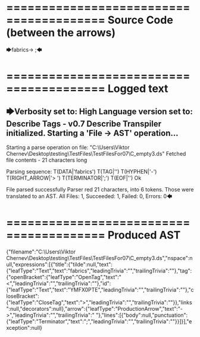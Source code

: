 ========================================
Source Code (between the arrows)
========================================

🡆fabrics<YMFX0PTE>-> ;🡄

========================================
Logged text
========================================

🡆Verbosity set to: High
Language version set to: Describe Tags - v0.7
Describe Transpiler initialized.
Starting a 'File -> AST' operation...
------------------------
Starting a parse operation on file: "C:\Users\Viktor Chernev\Desktop\testing\TestFiles\TestFilesFor07\C_empty3.ds"
Fetched file contents - 21 characters long

Parsing sequence: T(DATA|'fabrics') T(TAG|'<YMFX0PTE>') T(HYPHEN|'-') T(RIGHT_ARROW|'> ') T(TERMINATOR|';') T(EOF|'<EOF>') Ok

File parsed successfully
Parser red 21 characters, into 6 tokens.
Those were translated to an AST.
All Files: 1, Succeeded: 1, Failed: 0, Errors: 0🡄

========================================
Produced AST
========================================

{"filename":"C:\\Users\\Viktor Chernev\\Desktop\\testing\\TestFiles\\TestFilesFor07\\C_empty3.ds","nspace":null,"expressions":[{"title":{"tilde":null,"text":{"leafType":"Text","text":"fabrics","leadingTrivia":"","trailingTrivia":""},"tag":{"openBracket":{"leafType":"OpenTag","text":"<","leadingTrivia":"","trailingTrivia":""},"id":{"leafType":"Text","text":"YMFX0PTE","leadingTrivia":"","trailingTrivia":""},"closeBracket":{"leafType":"CloseTag","text":">","leadingTrivia":"","trailingTrivia":""}},"links":null,"decorators":null},"arrow":{"leafType":"ProductionArrow","text":"->","leadingTrivia":"","trailingTrivia":" "},"lines":[{"body":null,"punctuation":{"leafType":"Terminator","text":";","leadingTrivia":"","trailingTrivia":""}}]}],"exception":null}